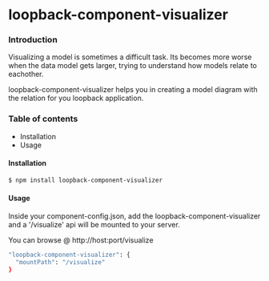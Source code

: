 # loopback-component-visualizer

### Introduction

Visualizing a model is sometimes a difficult task. Its becomes more worse when the data model gets larger,
trying to understand how models relate to eachother.

loopback-component-visualizer helps you in creating a model diagram with the relation for you loopback application.

### Table of contents
* Installation
* Usage

#### Installation

```sh
$ npm install loopback-component-visualizer
```

#### Usage

Inside your component-config.json, add the loopback-component-visualizer and a '/visualize' api will be mounted to your server.

You can browse @ http://host:port/visualize

```sh
"loopback-component-visualizer": {
  "mountPath": "/visualize"
}
```
